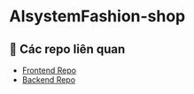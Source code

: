 # AIsystemFashion-shop
## 📂 Các repo liên quan
- [Frontend Repo](https://github.com/mkhai207/app_shop_fe.git)
- [Backend Repo](https://github.com/mkhai207/fashion_shop_be.git)
